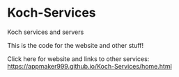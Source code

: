 # Koch-Services
Koch services and servers

This is the code for the website and other stuff!

Click here for website and links to other services:
https://appmaker999.github.io/Koch-Services/home.html
